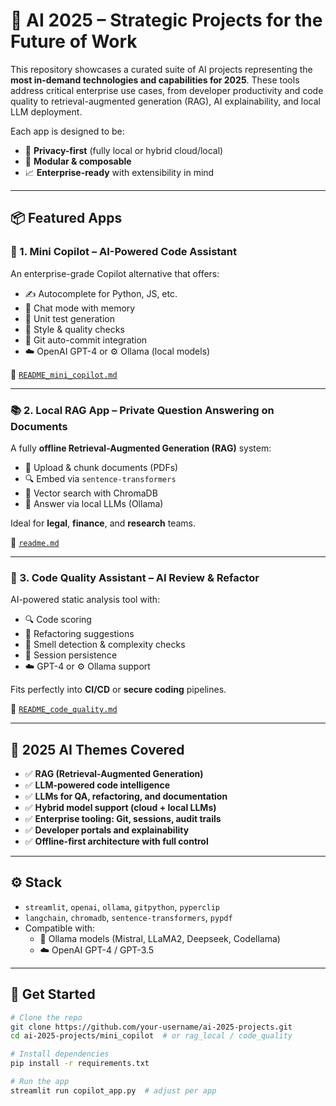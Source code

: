 # 🚀 AI 2025 – Strategic Projects for the Future of Work

This repository showcases a curated suite of AI projects representing the **most in-demand technologies and capabilities for 2025**. These tools address critical enterprise use cases, from developer productivity and code quality to retrieval-augmented generation (RAG), AI explainability, and local LLM deployment.

Each app is designed to be:
- 🔐 **Privacy-first** (fully local or hybrid cloud/local)
- 🧱 **Modular & composable**
- 📈 **Enterprise-ready** with extensibility in mind

---

## 📦 Featured Apps

### 🧠 1. Mini Copilot – AI-Powered Code Assistant

An enterprise-grade Copilot alternative that offers:
- ✍️ Autocomplete for Python, JS, etc.
- 💬 Chat mode with memory
- 🧪 Unit test generation
- 🧱 Style & quality checks
- 🔁 Git auto-commit integration
- ☁️ OpenAI GPT-4 or ⚙️ Ollama (local models)

📄 [`README_mini_copilot.md`](./1.Copilot_Streamlight_App/v2/README_mini_copilot.md)

---

### 📚 2. Local RAG App – Private Question Answering on Documents

A fully **offline Retrieval-Augmented Generation (RAG)** system:
- 📄 Upload & chunk documents (PDFs)
- 🔍 Embed via `sentence-transformers`
- 🧠 Vector search with ChromaDB
- 🤖 Answer via local LLMs (Ollama)

Ideal for **legal**, **finance**, and **research** teams.

📄 [`readme.md`](./2.Rag_Ollama/readme.md)

---

### 🧼 3. Code Quality Assistant – AI Review & Refactor

AI-powered static analysis tool with:
- 🔍 Code scoring
- 🧠 Refactoring suggestions
- 🚨 Smell detection & complexity checks
- 💾 Session persistence
- ☁️ GPT-4 or ⚙️ Ollama support

Fits perfectly into **CI/CD** or **secure coding** pipelines.

📄 [`README_code_quality.md`](./3.Code_Quality_Refactor_Assistant/README_code_quality.md)

---

## 🧠 2025 AI Themes Covered

- ✅ **RAG (Retrieval-Augmented Generation)**
- ✅ **LLM-powered code intelligence**
- ✅ **LLMs for QA, refactoring, and documentation**
- ✅ **Hybrid model support (cloud + local LLMs)**
- ✅ **Enterprise tooling: Git, sessions, audit trails**
- ✅ **Developer portals and explainability**
- ✅ **Offline-first architecture with full control**

---

## ⚙️ Stack

- `streamlit`, `openai`, `ollama`, `gitpython`, `pyperclip`
- `langchain`, `chromadb`, `sentence-transformers`, `pypdf`
- Compatible with:
  - 🧠 Ollama models (Mistral, LLaMA2, Deepseek, Codellama)
  - ☁️ OpenAI GPT-4 / GPT-3.5

---

## 🚀 Get Started

```bash
# Clone the repo
git clone https://github.com/your-username/ai-2025-projects.git
cd ai-2025-projects/mini_copilot  # or rag_local / code_quality

# Install dependencies
pip install -r requirements.txt

# Run the app
streamlit run copilot_app.py  # adjust per app
